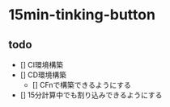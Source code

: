 # 15min-tinking-button

## todo
- [] CI環境構築
- [] CD環境構築
  - [] CFnで構築できるようにする
- [] 15分計算中でも割り込みできるようにする
